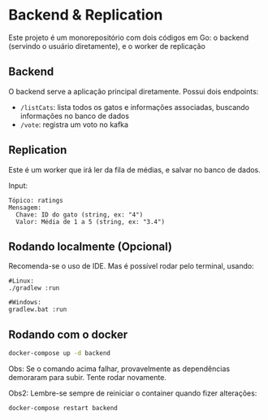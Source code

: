 # Backend & Replication

Este projeto é um monorepositório com dois códigos em Go: o backend (servindo o usuário diretamente), e o worker de replicação

## Backend

O backend serve a aplicação principal diretamente. Possui dois endpoints:

* `/listCats`: lista todos os gatos e informações associadas, buscando informações no banco de dados
* `/vote`: registra um voto no kafka

## Replication

Este é um worker que irá ler da fila de médias, e salvar no banco de dados.

Input:
```
Tópico: ratings
Mensagem:
  Chave: ID do gato (string, ex: "4")
  Valor: Média de 1 a 5 (string, ex: "3.4")
```


## Rodando localmente (Opcional)

Recomenda-se o uso de IDE. Mas é possível rodar pelo terminal, usando:

```
#Linux:
./gradlew :run

#Windows:
gradlew.bat :run 
```

## Rodando com o docker

```bash
docker-compose up -d backend
```
Obs: Se o comando acima falhar, provavelmente as dependências demoraram para subir. Tente rodar novamente.

Obs2: Lembre-se sempre de reiniciar o container quando fizer alterações:
```bash
docker-compose restart backend
```